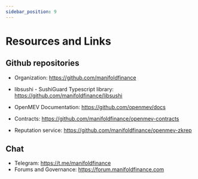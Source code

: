 ```yaml
---
sidebar_position: 9
---
```


# Resources and Links

## Github repositories

- Organization: https://github.com/manifoldfinance
- libsushi - SushiGuard Typescript library: https://github.com/manifoldfinance/libsushi
- OpenMEV Documentation: https://github.com/openmev/docs

- Contracts: https://github.com/manifoldfinance/openmev-contracts
- Reputation service: https://github.com/manifoldfinance/openmev-zkrep

## Chat

- Telegram: https://t.me/manifoldfinance
- Forums and Governance: https://forum.manifoldfinance.com
